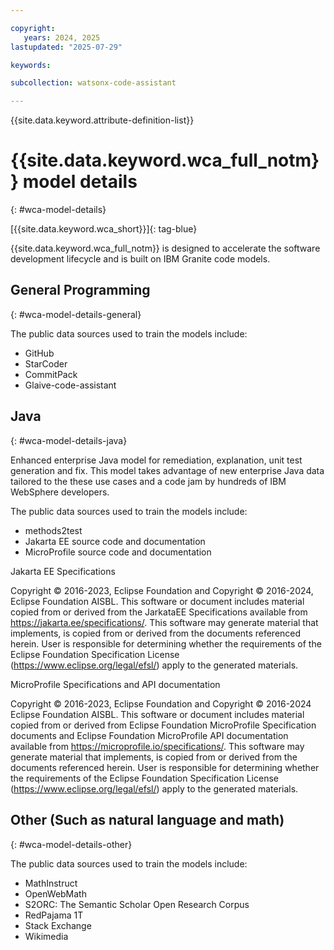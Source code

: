 ```yaml
---

copyright:
   years: 2024, 2025
lastupdated: "2025-07-29"

keywords:

subcollection: watsonx-code-assistant

---
```


{{site.data.keyword.attribute-definition-list}}

# {{site.data.keyword.wca_full_notm}} model details
{: #wca-model-details}

[{{site.data.keyword.wca_short}}]{: tag-blue}

{{site.data.keyword.wca_full_notm}} is designed to accelerate the software development lifecycle and is built on IBM Granite code models.

## General Programming
{: #wca-model-details-general}

The public data sources used to train the models include:

- GitHub
- StarCoder
- CommitPack
- Glaive-code-assistant

## Java
{: #wca-model-details-java}

Enhanced enterprise Java model for remediation, explanation, unit test generation and fix. This model takes advantage of new enterprise Java data tailored to the these use cases and a code jam by hundreds of IBM WebSphere developers.

The public data sources used to train the models include:

- methods2test
- Jakarta EE source code and documentation
- MicroProfile source code and documentation

Jakarta EE Specifications

Copyright © 2016-2023, Eclipse Foundation and Copyright © 2016-2024, Eclipse Foundation AISBL. This software or document includes material copied from or derived from the JarkataEE Specifications available from https://jakarta.ee/specifications/. This software may generate material that implements, is copied from or derived from the documents referenced herein. User is responsible for determining whether the requirements of the Eclipse Foundation Specification License (https://www.eclipse.org/legal/efsl/) apply to the generated materials.

MicroProfile Specifications and API documentation

Copyright © 2016-2023, Eclipse Foundation and Copyright © 2016-2024 Eclipse Foundation AISBL. This software or document includes material copied from or derived from Eclipse Foundation MicroProfile Specification documents and Eclipse Foundation MicroProfile API documentation available from https://microprofile.io/specifications/. This software may generate material that implements, is copied from or derived from the documents referenced herein. User is responsible for determining whether the requirements of the Eclipse Foundation Specification License (https://www.eclipse.org/legal/efsl/) apply to the generated materials.

## Other (Such as natural language and math)
{: #wca-model-details-other}

The public data sources used to train the models include:

- MathInstruct
- OpenWebMath
- S2ORC: The Semantic Scholar Open Research Corpus
- RedPajama 1T
- Stack Exchange
- Wikimedia
